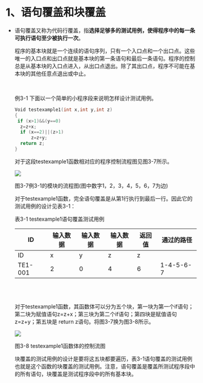 # 1、语句覆盖和块覆盖

- ​	语句覆盖又称为代码行覆盖，指**选择足够多的测试用例，使得程序中的每一条可执行语句至少被执行一次**。	

  ​	程序的基本块就是一个连续的语句序列，只有一个入口点和一个出口点。这些唯一的入口点和出口点就是基本块的第一条语句和最后一条语句。程序的控制总是从基本块的入口点进入，从出口点退出。除了其出口点，程序不可能在基本块的其他任意点退出或中止。

  <br/>

  例3-1 下面以一个简单的小程序段来说明怎样设计测试用例。

  ```c
  Void testexample1(int x,int y,int z)
  {
   if (x>1)&&(y==0)
  	z=z+x;	
  	if (x==2)||(z>1)
  		z=z+y;
  	return z;
  }
  ```

  对于这段testexample1函数相对应的程序控制流程图见图3-7所示。

  ![](https://img2018.cnblogs.com/blog/1427277/201909/1427277-20190919114137259-74094517.png)

  图3-7例3-1的模块的流程图(图中数字1，2，3，4，5，6，7为边)

  对于testexample1函数，完全语句覆盖是从第1行执行到最后一行。因此它的测试用例的设计见表3-1：

  表3-1 testexample1语句覆盖测试用例

  | ID      | 输入数据 | 输入数据 | 输入数据 | 返回值 | 通过的路径 |
  | ------- | -------- | -------- | -------- | ------ | ---------- |
  | ID      | x        | y        | z        | z      |            |
  | TE1-001 | 2        | 0        | 4        | 6      | 1-4-5-6-7  |

  <br/><br/>

  对于testexample1函数，其函数体可以分为五个块，第一块为第一个if语句；第二块为赋值语句z=z+x；第三块为第二个if语句；第四块是赋值语句z=z+y；第五块是 return z语句。将图3-7换为图3-8所示。

  ![](https://img2018.cnblogs.com/blog/1427277/201909/1427277-20190919183859155-1646233744.png)

  图3-8 testexample1函数体的控制流图

  

  

  ​	块覆盖的测试用例的设计是要将这五块都要遍历，表3-1语句覆盖的测试用例也就是这个函数的块覆盖的测试用例。注意，语句覆盖是覆盖所测试程序段中的所有语句，块覆盖是测试程序段中的所有基本块。

  